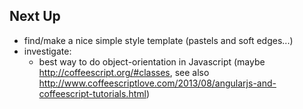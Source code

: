 ## Next Up

- find/make a nice simple style template (pastels and soft edges...)
- investigate: 
  * best way to do object-orientation in Javascript (maybe http://coffeescript.org/#classes, see also http://www.coffeescriptlove.com/2013/08/angularjs-and-coffeescript-tutorials.html)
